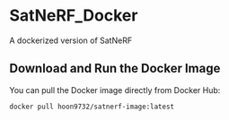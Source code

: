 # SatNeRF_Docker
A dockerized version of SatNeRF

## Download and Run the Docker Image

You can pull the Docker image directly from Docker Hub:

```bash
docker pull hoon9732/satnerf-image:latest
